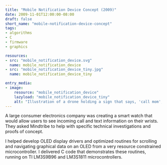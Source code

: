 ```yaml
---
title: "Mobile Notification Device Concept (2009)"
date: 2009-11-01T12:00:00-08:00
draft: false
short_name: "mobile-notification-device-concept"
tags: 
- algorithms
- C
- firmware
- graphics

resources:
- src: "mobile_notification_device.svg"
  name: mobile_notification_device
- src: "mobile_notification_device_tiny.jpg"
  name: mobile_notification_device_tiny

entry_media:
- image:
    resource: "mobile_notification_device"
    lazyload: "mobile_notification_device_tiny"
    alt: "Illustration of a drone holding a sign that says, 'call mom', hovering near a person leaving a building"
---
```

A large consumer electronics company was creating a smart watch that would allow users to see incoming call and text information on their wrists. They asked Mindtribe to help with specific technical investigations and proofs of concept.

I helped develop OLED display drivers and optimized routines for scrolling and navigating graphical data on an OLED from a very resource constrained microcontroller. I delivered C code that demonstrates these routines, running on TI LM3S9B96 and LM3S1811 microcontrollers.
